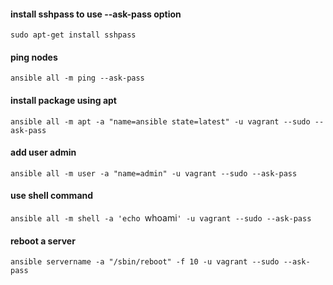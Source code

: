 #### install sshpass to use --ask-pass option
`sudo apt-get install sshpass`

#### ping nodes
`ansible all -m ping --ask-pass`

#### install package using apt
`ansible all -m apt -a "name=ansible state=latest" -u vagrant --sudo --ask-pass`

#### add user admin
`ansible all -m user -a "name=admin" -u vagrant --sudo --ask-pass`

#### use shell command
`ansible all -m shell -a 'echo `whoami`' -u vagrant --sudo --ask-pass`

#### reboot a server
`ansible servername -a "/sbin/reboot" -f 10 -u vagrant --sudo --ask-pass`
